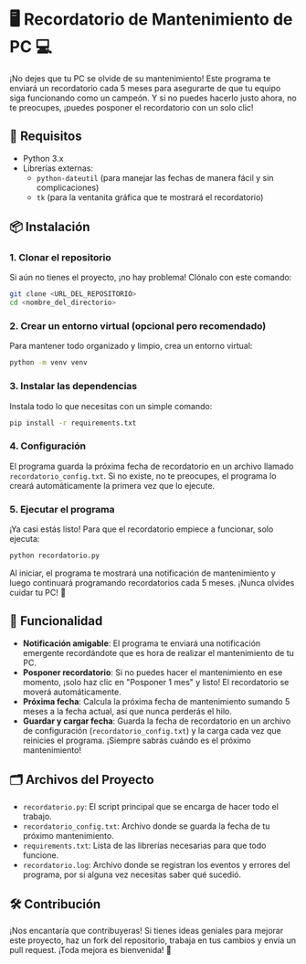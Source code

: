 
# 🖥️ **Recordatorio de Mantenimiento de PC** 💻

¡No dejes que tu PC se olvide de su mantenimiento! Este programa te enviará un recordatorio cada 5 meses para asegurarte de que tu equipo siga funcionando como un campeón. Y si no puedes hacerlo justo ahora, no te preocupes, ¡puedes posponer el recordatorio con un solo clic!

## 🎯 **Requisitos** 

- Python 3.x
- Librerías externas:
  - `python-dateutil` (para manejar las fechas de manera fácil y sin complicaciones)
  - `tk` (para la ventanita gráfica que te mostrará el recordatorio)

## 📦 **Instalación**

### 1. Clonar el repositorio

Si aún no tienes el proyecto, ¡no hay problema! Clónalo con este comando:

```bash
git clone <URL_DEL_REPOSITORIO>
cd <nombre_del_directorio>
```

### 2. Crear un entorno virtual (opcional pero recomendado)

Para mantener todo organizado y limpio, crea un entorno virtual:

```bash
python -m venv venv
```

### 3. Instalar las dependencias

Instala todo lo que necesitas con un simple comando:

```bash
pip install -r requirements.txt
```

### 4. Configuración

El programa guarda la próxima fecha de recordatorio en un archivo llamado `recordatorio_config.txt`. Si no existe, no te preocupes, el programa lo creará automáticamente la primera vez que lo ejecute.

### 5. Ejecutar el programa

¡Ya casi estás listo! Para que el recordatorio empiece a funcionar, solo ejecuta:

```bash
python recordatorio.py
```

Al iniciar, el programa te mostrará una notificación de mantenimiento y luego continuará programando recordatorios cada 5 meses. ¡Nunca olvides cuidar tu PC! 🚀

## 🚀 **Funcionalidad**

- **Notificación amigable**: El programa te enviará una notificación emergente recordándote que es hora de realizar el mantenimiento de tu PC.
- **Posponer recordatorio**: Si no puedes hacer el mantenimiento en ese momento, ¡solo haz clic en "Posponer 1 mes" y listo! El recordatorio se moverá automáticamente.
- **Próxima fecha**: Calcula la próxima fecha de mantenimiento sumando 5 meses a la fecha actual, así que nunca perderás el hilo.
- **Guardar y cargar fecha**: Guarda la fecha de recordatorio en un archivo de configuración (`recordatorio_config.txt`) y la carga cada vez que reinicies el programa. ¡Siempre sabrás cuándo es el próximo mantenimiento!

## 🗂️ **Archivos del Proyecto**

- `recordatorio.py`: El script principal que se encarga de hacer todo el trabajo.
- `recordatorio_config.txt`: Archivo donde se guarda la fecha de tu próximo mantenimiento.
- `requirements.txt`: Lista de las librerías necesarias para que todo funcione.
- `recordatorio.log`: Archivo donde se registran los eventos y errores del programa, por si alguna vez necesitas saber qué sucedió.

## 🛠️ **Contribución**

¡Nos encantaría que contribuyeras! Si tienes ideas geniales para mejorar este proyecto, haz un fork del repositorio, trabaja en tus cambios y envía un pull request. ¡Toda mejora es bienvenida! 🙌
